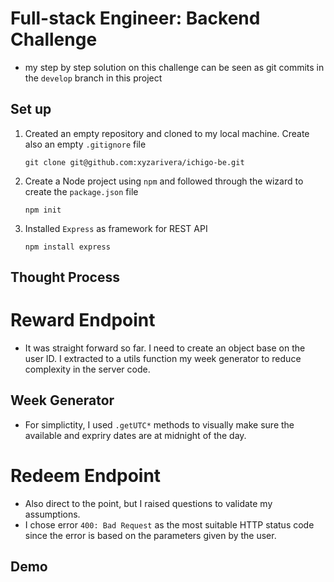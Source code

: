 # Full-stack Engineer: Backend Challenge

- my step by step solution on this challenge can be seen as git commits in the `develop` branch in this project

## Set up

1. Created an empty repository and cloned to my local machine. Create also an empty `.gitignore` file

   ```
   git clone git@github.com:xyzarivera/ichigo-be.git
   ```

2. Create a Node project using `npm` and followed through the wizard to create the `package.json` file

   ```
   npm init
   ```

3. Installed `Express` as framework for REST API

   ```
   npm install express
   ```

## Thought Process

# Reward Endpoint

- It was straight forward so far. I need to create an object base on the user ID. I extracted to a utils function my week generator to reduce complexity in the server code.

## Week Generator

- For simplictity, I used `.getUTC*` methods to visually make sure the available and expriry dates are at midnight of the day.

# Redeem Endpoint

- Also direct to the point, but I raised questions to validate my assumptions.
- I chose error `400: Bad Request` as the most suitable HTTP status code since the error is based on the parameters given by the user.

## Demo
